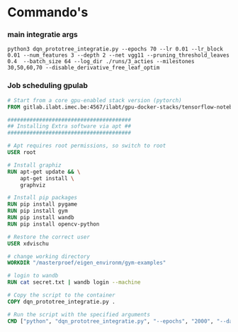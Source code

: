 # Commando's


### main integratie args

```python3 dqn_prototree_integratie.py --epochs 70 --lr 0.01 --lr_block 0.01 --num_features 3 --depth 2 --net vgg11 --pruning_threshold_leaves 0.4  --batch_size 64 --log_dir ./runs/3_acties --milestones 30,50,60,70 --disable_derivative_free_leaf_optim```

### Job scheduling gpulab

```dockerfile
# Start from a core gpu-enabled stack version (pytorch)
FROM gitlab.ilabt.imec.be:4567/ilabt/gpu-docker-stacks/tensorflow-notebook:latest

#######################################
## Installing Extra software via apt ##
#######################################

# Apt requires root permissions, so switch to root
USER root

# Install graphiz
RUN apt-get update && \
    apt-get install \
    graphviz 

# Install pip packages
RUN pip install pygame
RUN pip install gym
RUN pip install wandb
RUN pip install opencv-python

# Restore the correct user
USER xdvischu

# change working directory
WORKDIR "/masterproef/eigen_environm/gym-examples"

# login to wandb
RUN cat secret.txt | wandb login --machine

# Copy the script to the container
COPY dqn_prototree_integratie.py .

# Run the script with the specified arguments
CMD ["python", "dqn_prototree_integratie.py", "--epochs", "2000", "--dataset", "gridpath", "--lr", "0.01", "--lr_block", "0.01", "--lr_net", "1e-2", "--num_features", "3", "--depth", "3", "--net", "vgg11", "--freeze_epochs", "2000", "--pruning_threshold_leaves", "0.4", "--disable_derivative_free_leaf_optim", "--batch_size", "64"]

```



